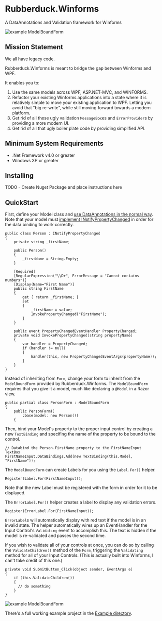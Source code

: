 # Rubberduck.Winforms
A DataAnnotations and Validation framework for Winforms

  ![example ModelBoundForm](http://i.imgur.com/0wl4l4h.png)

## Mission Statement

We all have legacy code. 

Rubberduck.Winforms is meant to bridge the gap between Winforms and WPF.

It enables you to:

  1. Use the same models across WPF, ASP.NET-MVC, and WINFORMS.
  2. Refactor your existing Winforms applications into a state where it is relatively simple to move your existing application to WPF.
    Letting you avoid that "big re-write", while still moving forward towards a modern platform.
  3. Get rid of all those ugly validation `MessageBox`es and `ErrorProvider`s by providing a more modern UI.
  4. Get rid of all that ugly boiler plate code by providing simplified API.
  
## Minimum System Requirements

  - .Net Framework v4.0 or greater
  - Windows XP or greater
  
## Installing

  TODO - Create Nuget Package and place instructions here
  
## QuickStart

  First, define your Model class and [use DataAnnotations in the normal way][annotations]. Note that your model must [implement INotifyPropertyChanged][INotifyPropertyChanged] in order for the data binding to work correctly. 
  
  [annotations]:https://msdn.microsoft.com/en-us/library/dd901590(VS.95).aspx
  [INotifyPropertyChanged]:https://msdn.microsoft.com/library/ms229614(v=vs.100).aspx
    
    public class Person : INotifyPropertyChanged
    {
        private string _firstName;

        public Person()
        {
            _firstName = String.Empty;
        }

        [Required]
        [RegularExpression("\\D+", ErrorMessage = "Cannot contains numbers")]
        [Display(Name="First Name")]
        public string FirstName
        {
            get { return _firstName; }
            set
            {
                _firstName = value;
                InvokePropertyChanged("FirstName");
            }
        }
        
        public event PropertyChangedEventHandler PropertyChanged;
        private void InvokePropertyChanged(string propertyName)
        {
            var handler = PropertyChanged;
            if (handler != null)
            {
                handler(this, new PropertyChangedEventArgs(propertyName));
            }
        }
    }

  Instead of inheriting from `Form`, change your form to inherit from the `ModelBoundForm` provided by Rubberduck.Winforms.
  The `ModelBoundForm` requires that you give it a model, much like declaring a `@Model` in a Razor view.
  
    public partial class PersonForm : ModelBoundForm
    {
        public PersonForm()
            :base(model: new Person())
        {
        

  Then, bind your Model's property to the proper input control by creating a new `TextBinding` and specifing the name of the property to be bound to the control.
  
    // Databind the Person.FirstName property to the FirstNameInput TextBox
    FirstNameInput.DataBindings.Add(new TextBinding(this.Model, "FirstName"));
    
  The `ModelBoundForm` can create Labels for you using the `Label.For()` helper.
  
    Register(Label.For(FirstNameInput));
    
  Note that the new Label must be registered with the form in order for it to be displayed.
  
  The `ErrorLabel.For()` helper creates a label to display any validation errors.
  
    Register(ErrorLabel.For(FirstNameInput));
    
  `ErrorLabel`s will automatically display with red text if the model is in an invalid state. The helper automatically wires up an EventHandler for the Input Control's `Validating` event to accomplish this. The text is hidden if the model is re-validated and passes the second time. 
  
  If you wish to validate all of your controls at once, you can do so by calling the `ValidateChildren()` method of the `Form`, triggering the `Validating` method for all of your Input Controls. (This is actually built into Winforms, I can't take credit of this one.)
  
    private void SubmitButton_Click(object sender, EventArgs e)
    {
        if (this.ValidateChildren())
        {
          // do something
        }
    }
    
  ![example ModelBoundForm](http://i.imgur.com/0wl4l4h.png)
  
  There's a full working example project in the [Example directory](https://github.com/ckuhn203/Rubberduck.Winforms/tree/master/Example).
  

  

